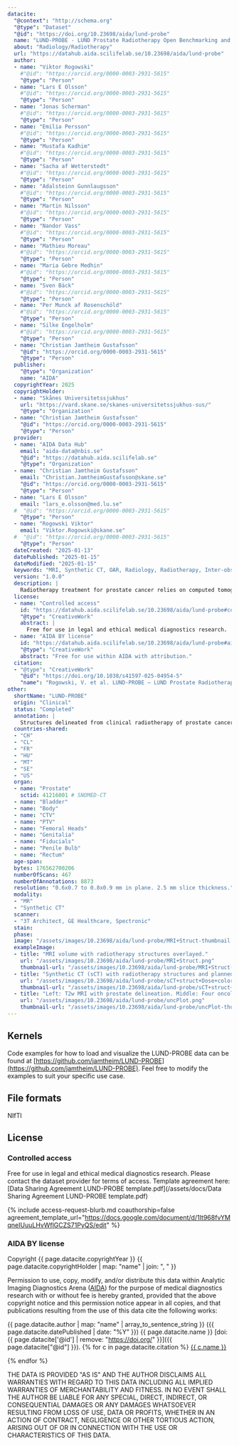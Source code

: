 ```yaml
---
datacite:
  "@context": "http://schema.org"
  "@type": "Dataset"
  "@id": "https://doi.org/10.23698/aida/lund-probe"
  name: "LUND-PROBE - LUND Prostate Radiotherapy Open Benchmarking and Evaluation dataset"
  about: "Radiology/Radiotherapy"
  url: "https://datahub.aida.scilifelab.se/10.23698/aida/lund-probe"
  author:
  - name: "Viktor Rogowski"
    #"@id": "https://orcid.org/0000-0003-2931-5615"
    "@type": "Person"
  - name: "Lars E Olsson"
    #"@id": "https://orcid.org/0000-0003-2931-5615"
    "@type": "Person"
  - name: "Jonas Scherman"
    #"@id": "https://orcid.org/0000-0003-2931-5615"
    "@type": "Person"
  - name: "Emilia Persson"
    #"@id": "https://orcid.org/0000-0003-2931-5615"
    "@type": "Person"
  - name: "Mustafa Kadhim"
    #"@id": "https://orcid.org/0000-0003-2931-5615"
    "@type": "Person"
  - name: "Sacha af Wetterstedt"
    #"@id": "https://orcid.org/0000-0003-2931-5615"
    "@type": "Person"
  - name: "Adalsteinn Gunnlaugsson"
    #"@id": "https://orcid.org/0000-0003-2931-5615"
    "@type": "Person"
  - name: "Martin Nilsson"
    #"@id": "https://orcid.org/0000-0003-2931-5615"
    "@type": "Person"
  - name: "Nandor Vass"
    #"@id": "https://orcid.org/0000-0003-2931-5615"
    "@type": "Person"
  - name: "Mathieu Moreau"
    #"@id": "https://orcid.org/0000-0003-2931-5615"
    "@type": "Person"
  - name: "Maria Gebre Medhin"
    #"@id": "https://orcid.org/0000-0003-2931-5615"
    "@type": "Person"
  - name: "Sven Bäck"
    #"@id": "https://orcid.org/0000-0003-2931-5615"
    "@type": "Person"
  - name: "Per Munck af Rosenschöld"
    #"@id": "https://orcid.org/0000-0003-2931-5615"
    "@type": "Person"
  - name: "Silke Engelholm"
    #"@id": "https://orcid.org/0000-0003-2931-5615"
    "@type": "Person"
  - name: "Christian Jamtheim Gustafsson"
    "@id": "https://orcid.org/0000-0003-2931-5615"
    "@type": "Person"
  publisher:
    "@type": "Organization"
    name: "AIDA"
  copyrightYear: 2025
  copyrightHolder:
  - name: "Skånes Universitetssjukhus"
    url: "https://vard.skane.se/skanes-universitetssjukhus-sus/"
    "@type": "Organization"
  - name: "Christian Jamtheim Gustafsson"
    "@id": "https://orcid.org/0000-0003-2931-5615"
    "@type": "Person"
  provider:
  - name: "AIDA Data Hub"
    email: "aida-data@nbis.se"
    "@id": "https://datahub.aida.scilifelab.se"
    "@type": "Organization"
  - name: "Christian Jamtheim Gustafsson"
    email: "Christian.JamtheimGustafsson@skane.se"
    "@id": "https://orcid.org/0000-0003-2931-5615"
    "@type": "Person"
  - name: "Lars E Olsson"
    email: "lars_e.olsson@med.lu.se"
  #  "@id": "https://orcid.org/0000-0003-2931-5615"
    "@type": "Person"
  - name: "Rogowski Viktor"
    email: "Viktor.Rogowski@skane.se"
  #  "@id": "https://orcid.org/0000-0003-2931-5615"
    "@type": "Person"
  dateCreated: "2025-01-13"
  datePublished: "2025-01-15"
  dateModified: "2025-01-15"
  keywords: "MRI, Synthetic CT, OAR, Radiology, Radiotherapy, Inter-observer, Target, Radiation therapy, MRI only, Delineation uncertainty, Deep learning, Annotated"
  version: "1.0.0"
  description: |
    Radiotherapy treatment for prostate cancer relies on computed tomography (CT) and/or magnetic resonance imaging (MRI) for delineation of radiation targets and organs at risk (OARs). Manual delineation of these volumes is regarded as the gold standard for ground truth in machine learning applications but to acquire such data is tedious and time-consuming. A publicly available clinical dataset is introduced comprising MRI images, synthetic CT (sCT) images, target and OARs delineations, and radiotherapy dose distributions for 432 prostate cancer patients treated with an MRI-only radiotherapy workflow. An extended dataset with 35 patients is also included, containing the data mentioned above together with deep learning (DL)-generated delineations, DL uncertainty maps, and DL structures manually edited by four radiation oncologists. The publication of these resources aims to aid research within the fields of automated radiotherapy planning and structure delineation, inter-observer analyses, and DL uncertainty investigation.
  license:
  - name: "Controlled access"
    id: "https://datahub.aida.scilifelab.se/10.23698/aida/lund-probe#controlled-access"
    "@type": "CreativeWork"
    abstract: |
      Free for use in legal and ethical medical diagnostics research.
  - name: "AIDA BY license"
    id: "https://datahub.aida.scilifelab.se/10.23698/aida/lund-probe#aida-by-license"
    "@type": "CreativeWork"
    abstract: "Free for use within AIDA with attribution."
  citation:
  - "@type": "CreativeWork"
    "@id": "https://doi.org/10.1038/s41597-025-04954-5"
    "name": "Rogowski, V. et al. LUND-PROBE – LUND Prostate Radiotherapy Open Benchmarking and Evaluation dataset. Sci Data 12, 611 (2025)."
other:
  shortName: "LUND-PROBE"
  origin: "Clinical"
  status: "Completed"
  annotation: |
    Structures delineated from clinical radiotherapy of prostate cancer patients.
  countries-shared:
  - "CH"
  - "CL"
  - "FR"
  - "HU"
  - "MT"
  - "SE"
  - "US"
  organ:
  - name: "Prostate"
    sctid: 41216001 # SNOMED-CT
  - name: "Bladder"
  - name: "Body"
  - name: "CTV"
  - name: "PTV"
  - name: "Femoral Heads"
  - name: "Genitalia"
  - name: "Fiducials"
  - name: "Penile Bulb"
  - name: "Rectum"
  age-span:
  bytes: 176562700206
  numberOfScans: 467
  numberOfAnnotations: 8873
  resolution: "0.6x0.7 to 0.8x0.9 mm in plane. 2.5 mm slice thickness."
  modality:
  - "MR"
  - "Synthetic CT"
  scanner:
  - "3T Architect, GE Healthcare, Spectronic"
  stain:
  phase:
  image: "/assets/images/10.23698/aida/lund-probe/MRI+Struct-thumbnail.png"
  exampleImage:
  - title: "MRI volume with radiotherapy structures overlayed."
    url: "/assets/images/10.23698/aida/lund-probe/MRI+Struct.png"
    thumbnail-url: "/assets/images/10.23698/aida/lund-probe/MRI+Struct-thumbnail.png"
  - title: "Synthetic CT (sCT) with radiotherapy structures and planned dose distribution overlayed."
    url: "/assets/images/10.23698/aida/lund-probe/sCT+struct+Dose+colorwash.png"
    thumbnail-url: "/assets/images/10.23698/aida/lund-probe/sCT+struct+Dose+colorwash-thumbnail.png"
  - title: "Left: T2w MRI with prostate delineation. Middle: Four oncologist individual prostate delineations on T2w MRI zoomed in, visualized in separate colors. Right: Deep Learning segmentation uncertainty map visualized in color."
    url: "/assets/images/10.23698/aida/lund-probe/uncPlot.png"
    thumbnail-url: "/assets/images/10.23698/aida/lund-probe/uncPlot-thumbnail.png"
---
```

## Kernels

Code examples for how to load and visualize the LUND-PROBE data can be found at [https://github.com/jamtheim/LUND-PROBE](https://github.com/jamtheim/LUND-PROBE). Feel free to modify the examples to suit your specific use case.

## File formats
NIfTI

## License
### Controlled access
Free for use in legal and ethical medical diagnostics research.
Please contact the dataset provider for terms of access.
Template agreement here: [Data Sharing Agreement LUND-PROBE template.pdf](/assets/docs/Data Sharing Agreement LUND-PROBE template.pdf)

{% include access-request-blurb.md coauthorship=false agreement_template_url="https://docs.google.com/document/d/1It968fvYMqneIUuuLHvWflGCZS71PyQS/edit" %}

### AIDA BY license
Copyright
{{ page.datacite.copyrightYear }}
{{ page.datacite.copyrightHolder | map: "name" |  join: ", " }}

Permission to use, copy, modify, and/or distribute this data within Analytic
Imaging Diagnostics Arena ([AIDA](https://medtech4health.se/aida)) for the purpose
of medical diagnostics research with or without fee is hereby granted, provided that
the above copyright notice and this permission notice appear in all copies, and that
publications resulting from the use of this data cite the following works:

{{ page.datacite.author | map: "name" | array_to_sentence_string }}
({{ page.datacite.datePublished | date: "%Y" }})
{{ page.datacite.name }}
[doi:{{ page.datacite['@id'] | remove: "https://doi.org/" }}]({{ page.datacite["@id"] }}).
{% for c in page.datacite.citation %}
  [{{ c.name }}]({{c["@id"]}})

{% endfor %}

THE DATA IS PROVIDED "AS IS" AND THE AUTHOR DISCLAIMS ALL WARRANTIES WITH REGARD
TO THIS DATA INCLUDING ALL IMPLIED WARRANTIES OF MERCHANTABILITY AND FITNESS. IN
NO EVENT SHALL THE AUTHOR BE LIABLE FOR ANY SPECIAL, DIRECT, INDIRECT, OR
CONSEQUENTIAL DAMAGES OR ANY DAMAGES WHATSOEVER RESULTING FROM LOSS OF USE, DATA
OR PROFITS, WHETHER IN AN ACTION OF CONTRACT, NEGLIGENCE OR OTHER TORTIOUS
ACTION, ARISING OUT OF OR IN CONNECTION WITH THE USE OR CHARACTERISTICS OF THIS
DATA.
